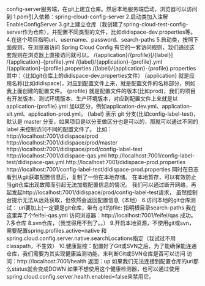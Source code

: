 config-server服务端，在git上建立仓库。然后本地服务端启动，浏览器可以访问到
1.pom引入依赖：spring-cloud-config-server
2.启动类加入注解EnableConfigServer
3.git上建立仓库（我创建了spring-cloud-test-config-server作为仓库），并配置不同类型的文件，比如didispace-dev.properties等。
4.在这个项目指明uri、username、password、search-paths
5.启动类，按照下面规则，在浏览器访问
Spring Cloud Config 有它的一套访问规则，我们通过这套规则在浏览器上直接访问就可以。
/{application}/{profile}[/{label}]
/{application}-{profile}.yml
/{label}/{application}-{profile}.yml
/{application}-{profile}.properties
/{label}/{application}-{profile}.properties
其中：（比如git仓库上的didispace-dev.properties文件）
{application} 就是应用名称(比如didispace)，对应到配置文件上来，就是配置文件的名称部分，例如我上面创建的配置文件。
{profile} 就是配置文件的版本(比如prod)，我们的项目有开发版本、测试环境版本、生产环境版本，对应到配置文件上来就是以 application-{profile}.yml 加以区分，例如application-dev.yml、application-sit.yml、application-prod.yml。
{label} 表示 git 分支(比如config-label-test)，默认是 master 分支，如果项目是以分支做区分也是可以的，那就可以通过不同的 label 来控制访问不同的配置文件了。
比如：
http://localhost:7001/didispace/prod
http://localhost:7001/didispace/prod/master
http://localhost:7001/didispace/prod/config-label-test
http://localhost:7001/didispace-qas.yml
http://localhost:7001/config-label-test/didispace-qas.yml
http://localhost:7001/didispace-prod.properties
http://localhost:7001/config-label-test/didispace-prod.properties
同时在日志看到从git获取配置信息后，复制了一份在本地存储。
在本地暂存，可以有效防止当git仓库出现故障而引起无法加载配置信息的情况。
我们可以通过断开网络，再起发起http://localhost:7001/didispace/prod/config-label-test请求，
虽然控制台提示无法从远处获取，但依然会返回配置信息（本地）
6.访问本地的git仓库测试：
uri要加上(一定要是git仓库，带有.git的)file:
指明根目录search-paths
我在这里弄了个feifei-qas.yml
访问浏览器：http://localhost:7001/feifei/qas
成功。
7.多仓库
8.svn仓库，（我觉得用不到了。。）
9.开启本地资源，不使用git或svn，需要配置spring.profiles.active=native
和spring.cloud.config.server.native.searchLocations指定（我试过不用classpath，不生效）
10.健康监控：配置好了Git或SVN之后，为了能确保能连通仓库，我们需要为其实现健康监测功能，来判断Git或SVN仓库是否可以访问
访问：http://localhost:7001/health
返回：up
如果我们无法连接到配置仓库的uri那么status就会变成DOWN
如果不想使用这个健康检测器，也可以通过使用spring.cloud.config.server.health.enabled=false来禁用它。